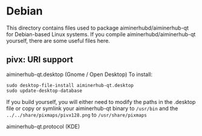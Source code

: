 
Debian
====================
This directory contains files used to package aiminerhubd/aiminerhub-qt
for Debian-based Linux systems. If you compile aiminerhubd/aiminerhub-qt yourself, there are some useful files here.

## pivx: URI support ##


aiminerhub-qt.desktop  (Gnome / Open Desktop)
To install:

	sudo desktop-file-install aiminerhub-qt.desktop
	sudo update-desktop-database

If you build yourself, you will either need to modify the paths in
the .desktop file or copy or symlink your aiminerhub-qt binary to `/usr/bin`
and the `../../share/pixmaps/pivx128.png` to `/usr/share/pixmaps`

aiminerhub-qt.protocol (KDE)

